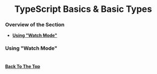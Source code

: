 <h1 align="center">TypeScript Basics & Basic Types</h1>

### Overview of the Section
* **[Using "Watch Mode"](#watch-mode)**

### <a name="watch-mode">Using "Watch Mode"</a>




#
**[Back To The Top](#Overview-of-the-Section)**
